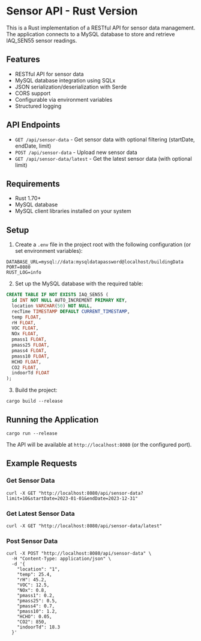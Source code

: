 # Sensor API - Rust Version

This is a Rust implementation of a RESTful API for sensor data management. The application connects to a MySQL database to store and retrieve IAQ_SEN55 sensor readings.

## Features

- RESTful API for sensor data
- MySQL database integration using SQLx
- JSON serialization/deserialization with Serde
- CORS support
- Configurable via environment variables
- Structured logging

## API Endpoints

- `GET /api/sensor-data` - Get sensor data with optional filtering (startDate, endDate, limit)
- `POST /api/sensor-data` - Upload new sensor data
- `GET /api/sensor-data/latest` - Get the latest sensor data (with optional limit)

## Requirements

- Rust 1.70+
- MySQL database
- MySQL client libraries installed on your system

## Setup

1. Create a `.env` file in the project root with the following configuration (or set environment variables):

```
DATABASE_URL=mysql://data:mysqldatapassword@localhost/buildingData
PORT=8080
RUST_LOG=info
```

2. Set up the MySQL database with the required table:

```sql
CREATE TABLE IF NOT EXISTS IAQ_SEN55 (
  id INT NOT NULL AUTO_INCREMENT PRIMARY KEY,
  location VARCHAR(50) NOT NULL,
  recTime TIMESTAMP DEFAULT CURRENT_TIMESTAMP,
  temp FLOAT,
  rH FLOAT,
  VOC FLOAT,
  NOx FLOAT,
  pmass1 FLOAT,
  pmass25 FLOAT,
  pmass4 FLOAT,
  pmass10 FLOAT,
  HCHO FLOAT,
  CO2 FLOAT,
  indoorTd FLOAT
);
```

3. Build the project:

```
cargo build --release
```

## Running the Application

```
cargo run --release
```

The API will be available at `http://localhost:8080` (or the configured port).

## Example Requests

### Get Sensor Data

```
curl -X GET "http://localhost:8080/api/sensor-data?limit=10&startDate=2023-01-01&endDate=2023-12-31"
```

### Get Latest Sensor Data

```
curl -X GET "http://localhost:8080/api/sensor-data/latest"
```

### Post Sensor Data

```
curl -X POST "http://localhost:8080/api/sensor-data" \
  -H "Content-Type: application/json" \
  -d '{
    "location": "1",
    "temp": 25.4,
    "rH": 45.2,
    "VOC": 12.5,
    "NOx": 0.8,
    "pmass1": 0.2,
    "pmass25": 0.5,
    "pmass4": 0.7,
    "pmass10": 1.2,
    "HCHO": 0.05,
    "CO2": 850,
    "indoorTd": 18.3
  }' 
